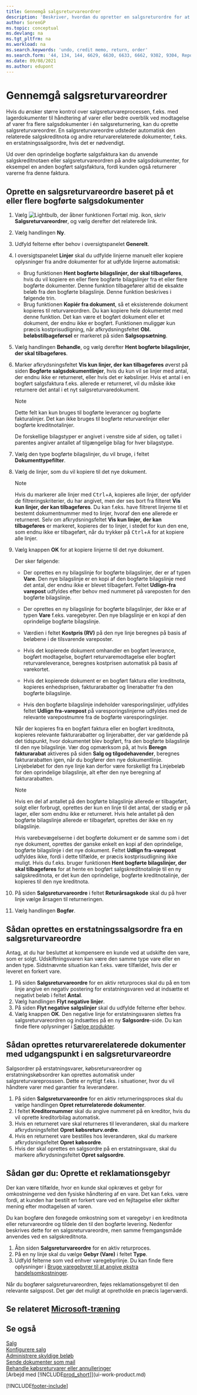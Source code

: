 ```yaml
---
title: Gennemgå salgsreturvareordrer
description: 'Beskriver, hvordan du opretter en salgsreturordre for at behandle en returnering, annullering eller refusion for varer eller tjenester, du har modtaget betaling for.'
author: SorenGP
ms.topic: conceptual
ms.devlang: na
ms.tgt_pltfrm: na
ms.workload: na
ms.search.keywords: 'undo, credit memo, return, order'
ms.search.form: '44, 134, 144, 6629, 6630, 6633, 6662, 9302, 9304, Report_6646'
ms.date: 09/08/2021
ms.author: edupont
---
```

# <a name="process-sales-return-orders" />Gennemgå salgsreturvareordrer

Hvis du ønsker større kontrol over salgsreturvareprocessen, f.eks. med lagerdokumenter til håndtering af varer eller bedre overblik ved modtagelse af varer fra flere salgsdokumenter i én salgsreturnering, kan du oprette salgsreturvareordrer. En salgsreturvareordre udsteder automatisk den relaterede salgskreditnota og andre returvarerelaterede dokumenter, f.eks. en erstatningssalgsordre, hvis det er nødvendigt.

Ud over den oprindelige bogførte salgsfaktura kan du anvende salgskreditnotaen eller salgsreturvareordren på andre salgsdokumenter, for eksempel en anden bogført salgsfaktura, fordi kunden også returnerer varerne fra denne faktura.

## <a name="create-a-sales-return-order-based-on-one-or-more-posted-sales-documents" />Oprette en salgsreturvareordre baseret på et eller flere bogførte salgsdokumenter

1. Vælg ![Lightbulb, der åbner funktionen Fortæl mig.](media/ui-search/search_small.png "Fortæl mig, hvad du vil foretage dig") ikon, skriv **Salgsreturvareordrer**, og vælg derefter det relaterede link.
2. Vælg handlingen **Ny**.  
3. Udfyld felterne efter behov i oversigtspanelet **Generelt**.
4. I oversigtspanelet **Linjer** skal du udfylde linjerne manuelt eller kopiere oplysninger fra andre dokumenter for at udfylde linjerne automatisk:

    - Brug funktionen **Hent bogførte bilagslinjer, der skal tilbageføres**, hvis du vil kopiere en eller flere bogførte bilagslinjer fra et eller flere bogførte dokumenter. Denne funktion tilbagefører altid de eksakte beløb fra den bogførte bilagslinje. Denne funktion beskrives i følgende trin.    
    - Brug funktionen **Kopiér fra dokument**, så et eksisterende dokument kopieres til returvareordren. Du kan kopiere hele dokumentet med denne funktion. Det kan være et bogført dokument eller et dokument, der endnu ikke er bogført. Funktionen muliggør kun præcis kostprisudligning, når afkrydsningsfeltet **Obl. beløbstilbageførsel** er markeret på siden **Salgsopsætning**.  

5. Vælg handlingen **Behandle**, og vælg derefter **Hent bogførte bilagslinjer, der skal tilbageføres**.
6. Marker afkrydsningsfeltet **Vis kun linjer, der kan tilbageføres** øverst på siden **Bogførte salgsdokumentlinjer**, hvis du kun vil se linjer med antal, der endnu ikke er returneret, eller hvis det er købslinjer. Hvis et antal i en bogført salgsfaktura f.eks. allerede er returneret, vil du måske ikke returnere det antal i et nyt salgsreturvaredokument.

    > [!NOTE]  
    >  Dette felt kan kun bruges til bogførte leverancer og bogførte fakturalinjer. Det kan ikke bruges til bogførte returvarelinjer eller bogførte kreditnotalinjer.

    De forskellige bilagstyper er angivet i venstre side af siden, og tallet i parentes angiver antallet af tilgængelige bilag for hver bilagstype.

7. Vælg den type bogførte bilagslinjer, du vil bruge, i feltet **Dokumenttypefilter**.  
8. Vælg de linjer, som du vil kopiere til det nye dokument.  

    > [!NOTE]  
    >  Hvis du markerer alle linjer med <kbd>Ctrl</kbd>+<kbd>A</kbd>, kopieres alle linjer, der opfylder de filtreringskriterier, du har angivet, men der ses bort fra filteret **Vis kun linjer, der kan tilbageføres**. Du kan f.eks. have filtreret linjerne til et bestemt dokumentnummer med to linjer, hvoraf den ene allerede er returneret. Selv om afkrydsningsfeltet **Vis kun linjer, der kan tilbageføres** er markeret, kopieres der to linjer, i stedet for kun den ene, som endnu ikke er tilbageført, når du trykker på <kbd>Ctrl</kbd>+<kbd>A</kbd> for at kopiere alle linjer.  

9. Vælg knappen **OK** for at kopiere linjerne til det nye dokument.  

    Der sker følgende:  

    -   Der oprettes en ny bilagslinje for bogførte bilagslinjer, der er af typen **Vare**. Den nye bilagslinje er en kopi af den bogførte bilagslinje med det antal, der endnu ikke er blevet tilbageført. Feltet **Udlign-fra varepost** udfyldes efter behov med nummeret på vareposten for den bogførte bilagslinje.  

    -   Der oprettes en ny bilagslinje for bogførte bilagslinjer, der ikke er af typen **Vare** f.eks. varegebyrer. Den nye bilagslinje er en kopi af den oprindelige bogførte bilagslinje.  

    -   Værdien i feltet **Kostpris (RV)** på den nye linje beregnes på basis af beløbene i de tilsvarende vareposter.  

    -   Hvis det kopierede dokument omhandler en bogført leverance, bogført modtagelse, bogført returvaremodtagelse eller bogført returvareleverance, beregnes kostprisen automatisk på basis af varekortet.  

    -   Hvis det kopierede dokument er en bogført faktura eller kreditnota, kopieres enhedsprisen, fakturarabatter og linerabatter fra den bogførte bilagslinje.  

    -   Hvis den bogførte bilagslinje indeholder varesporingslinjer, udfyldes feltet **Udlign fra-varepost** på varesporingslinjerne udfyldes med de relevante varepostnumre fra de bogførte varesporingslinjer.  

     Når der kopieres fra en bogført faktura eller en bogført kreditnota, kopieres relevante fakturarabatter og linjerabatter, der var gældende på det tidspunkt, hvor dokumentet blev bogført, fra den bogførte bilagslinje til den nye bilagslinje. Vær dog opmærksom på, at hvis **Beregn fakturarabat** aktiveres på siden **Salg og tilgodehavender**, beregnes fakturarabatten igen, når du bogfører den nye dokumentlinje. Linjebeløbet for den nye linje kan derfor være forskelligt fra Linjebeløb for den oprindelige bilagslinje, alt efter den nye beregning af fakturarabatten.  

     > [!NOTE]  
     >  Hvis en del af antallet på den bogførte bilagslinje allerede er tilbageført, solgt eller forbrugt, oprettes der kun en linje til det antal, der stadig er på lager, eller som endnu ikke er returneret. Hvis hele antallet på den bogførte bilagslinje allerede er tilbageført, oprettes der ikke en ny bilagslinje.  
     >   
     >  Hvis varebevægelserne i det bogførte dokument er de samme som i det nye dokument, oprettes der ganske enkelt en kopi af den oprindelige, bogførte bilagslinje i det nye dokument. Feltet **Udlign fra-varepost** udfyldes ikke, fordi i dette tilfælde, er præcis kostprisudligning ikke muligt. Hvis du f.eks. bruger funktionen **Hent bogførte bilagslinjer, der skal tilbageføres** for at hente en bogført salgskreditnotalinje til en ny salgskreditnota, er det kun den oprindelige, bogførte kreditnotalinje, der kopieres til den nye kreditnota.  

10. På siden **Salgsreturvareordre** i feltet **Returårsagskode** skal du på hver linje vælge årsagen til returneringen.
11. Vælg handlingen **Bogfør**.

## <a name="to-create-a-replacement-sales-order-from-a-sales-return-order" />Sådan oprettes en erstatningssalgsordre fra en salgsreturvareordre
Antag, at du har besluttet at kompensere en kunde ved at udskifte den vare, som er solgt. Udskiftningsvaren kan være den samme type vare eller en anden type. Sidstnævnte situation kan f.eks. være tilfældet, hvis der er leveret en forkert vare.  

1. På siden **Salgsreturvareordre** for en aktiv returproces skal du på en tom linje angive en negativ postering for erstatningsvaren ved at indsætte et negativt beløb i feltet **Antal**.  
2. Vælg handlingen **Flyt negative linjer**.
3. På siden **Flyt negative salgslinjer** skal du udfylde felterne efter behov.
4. Vælg knappen **OK**. Den negative linje for erstatningsvaren slettes fra salgsreturvareordren og indsættes på en ny **Salgsordre**-side. Du kan finde flere oplysninger i [Sælge produkter](sales-how-sell-products.md).

## <a name="to-create-return-related-documents-from-a-sales-return-order" />Sådan oprettes returvarerelaterede dokumenter med udgangspunkt i en salgsreturvareordre
Salgsordrer på erstatningsvarer, købsreturvareordrer og erstatningskøbsordrer kan oprettes automatisk under salgsreturvareprosssen. Dette er nyttigt f.eks. i situationer, hvor du vil håndtere varer med garantier fra leverandører.

1. På siden **Salgsreturvareordre** for en aktiv returneringsproces skal du vælge handlingen **Opret returrelaterede dokumenter**.
2. I feltet **Kreditornummer** skal du angive nummeret på en kreditor, hvis du vil oprette kreditorbilag automatisk.
3. Hvis en returneret vare skal returneres til leverandøren, skal du markere afkrydsningsfeltet **Opret købsreturv.ordre**.
4. Hvis en returneret vare bestilles hos leverandøren, skal du markere afkrydsningsfeltet **Opret købsordre**.
5. Hvis der skal oprettes en salgsordre på en erstatningsvare, skal du markere afkrydsningsfeltet **Opret salgsordre**.

## <a name="to-create-a-restock-charge" />Sådan gør du: Oprette et reklamationsgebyr
Der kan være tilfælde, hvor en kunde skal opkræves et gebyr for omkostningerne ved den fysiske håndtering af en vare. Det kan f.eks. være fordi, at kunden har bestilt en forkert vare ved en fejltagelse eller skifter mening efter modtagelsen af varen.

Du kan bogføre den forøgede omkostning som et varegebyr i en kreditnota eller returvareordre og tildele den til den bogførte levering. Nedenfor beskrives dette for en salgsreturvareordre, men samme fremgangsmåde anvendes ved en salgskreditnota.

1. Åbn siden **Salgsreturvareordre** for en aktiv returproces.
2. På en ny linje skal du vælge **Gebyr (Vare)** i feltet **Type**.  
3. Udfyld felterne som ved enhver varegebyrlinje. Du kan finde flere oplysninger i [Bruge varegebyrer til at angive ekstra handelsomkostninger](payables-how-assign-item-charges.md).  

Når du bogfører salgsreturvareordren, føjes reklamationsgebyret til den relevante salgspost. Det gør det muligt at opretholde en præcis lagerværdi.  

## <a name="see-related-microsoft-trainingtrainingpathsreturn-items-dynamics--business-central" />Se relateret [Microsoft-træning](/training/paths/return-items-dynamics-365-business-central/)

## <a name="see-also" />Se også

[Salg](sales-manage-sales.md)  
[Konfigurere salg](sales-setup-sales.md)  
[Administrere skyldige beløb](payables-manage-payables.md)  
[Sende dokumenter som mail](ui-how-send-documents-email.md)  
[Behandle købsreturvarer eller annulleringer](purchasing-how-process-purchase-returns-cancellations.md)  
[Arbejd med [!INCLUDE[prod_short](includes/prod_short.md)]](ui-work-product.md)


[!INCLUDE[footer-include](includes/footer-banner.md)]
